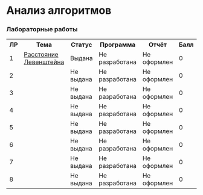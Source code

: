 # Анализ алгоритмов

### Лабораторные работы

<table>
   <tr>
    <th>ЛР</th>
    <th>Тема</th>
    <th>Статус</th>
    <th>Программа</th>
    <th>Отчёт</th>
    <th>Балл</th>
   </tr>
   <tr>
    <td>1</td>
    <td><a href="Лабораторная работа №1">Расстояние Левенштейна</a></th>
    <td>Выдана</th>
    <td>Не разработана</th>
    <td>Не оформлен</th>
    <td>0</th>
   </tr>
   <tr>
    <td>2</td>
    <td></th>
    <td>Не выдана</th>
    <td>Не разработана</th>
    <td>Не оформлен</th>
    <td>0</th>
   </tr>
   <tr>
    <td>3</td>
    <td></th>
    <td>Не выдана</th>
    <td>Не разработана</th>
    <td>Не оформлен</th>
    <td>0</th>
   </tr>
   <tr>
    <td>4</td>
    <td></th>
    <td>Не выдана</th>
    <td>Не разработана</th>
    <td>Не оформлен</th>
    <td>0</th>
   </tr>
   <tr>
    <td>5</td>
    <td></th>
    <td>Не выдана</th>
    <td>Не разработана</th>
    <td>Не оформлен</th>
    <td>0</th>
   </tr>
   <tr>
    <td>6</td>
    <td></th>
    <td>Не выдана</th>
    <td>Не разработана</th>
    <td>Не оформлен</th>
    <td>0</th>
   </tr>
   <tr>
    <td>7</td>
    <td></th>
    <td>Не выдана</th>
    <td>Не разработана</th>
    <td>Не оформлен</th>
    <td>0</th>
   </tr>
   <tr>
    <td>8</td>
    <td></th>
    <td>Не выдана</th>
    <td>Не разработана</th>
    <td>Не оформлен</th>
    <td>0</th>
   </tr>
</table>

